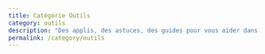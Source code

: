 ```yaml
---
title: Catégorie Outils
category: outils
description: "Des applis, des astuces, des guides pour vous aider dans votre quotidiens avec de nouveaux assistants personnels."
permalink: /category/outils
---
```

